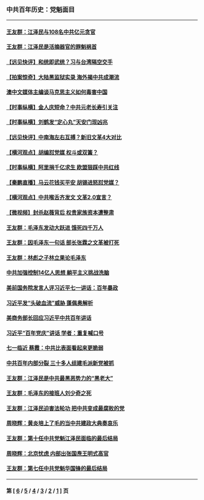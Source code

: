 ### 中共百年历史：党魁面目
---
#### [王友群：江泽民与108名中共亿元贪官](../../pages/nf1176107/n13352358.md?11120430) 
#### [王友群：江泽民是活摘器官的罪魁祸首](../../pages/nf1176107/n13336903.md?11120430) 
#### [【远见快评】和统即武统？习与台湾隔空交手](../../pages/nf1176107/n13297739.md?11120430) 
#### [【拍案惊奇】大陆黑监狱实录 海外揭中共成潮流](../../pages/nf1176107/n13288853.md?11120430) 
#### [澳中文媒体主编谈马克思主义如何毒害中国](../../pages/nf1176107/n13257387.md?11120430) 
#### [【时事纵横】金人庆短命？中共元老长寿引关注](../../pages/nf1176107/n13217934.md?11120430) 
#### [【时事纵横】刘鹤发“定心丸”天安门现凶兆](../../pages/nf1176107/n13215416.md?11120430) 
#### [【远见快评】中南海左右互搏？新旧文革4大对比](../../pages/nf1176107/n13214745.md?11120430) 
#### [【横河观点】胡编怼党媒 权斗或双簧？](../../pages/nf1176107/n13210864.md?11120430) 
#### [【时事纵横】阿里捐千亿求生 欧盟狠踩中共红线](../../pages/nf1176107/n13206431.md?11120430) 
#### [【秦鹏直播】马云花钱买平安 胡锡进怒怼党媒？](../../pages/nf1176107/n13206392.md?11120430) 
#### [【横河观点】中共喉舌齐发文 文革2.0宣言？](../../pages/nf1176107/n13201248.md?11120430) 
#### [【微视频】封杀赵薇背后 权贵家族资本遭整肃](../../pages/nf1176107/n13197798.md?11120430) 
#### [王友群：毛泽东发动大跃进 饿死四千万人](../../pages/nf1176107/n13177158.md?11120430) 
#### [王友群：因毛泽东一句话 部长张霖之文革被打死](../../pages/nf1176107/n13161711.md?11120430) 
#### [王友群：林彪之子林立果论毛泽东](../../pages/nf1176107/n13128622.md?11120430) 
#### [中共加强控制14亿人思想 躺平主义挑战洗脑](../../pages/nf1176107/n13094299.md?11120430) 
#### [美前国务院发言人评习近平七一讲话：百年暴政](../../pages/nf1176107/n13066986.md?11120430) 
#### [习近平发“头破血流”威胁 蓬佩奥解析](../../pages/nf1176107/n13063604.md?11120430) 
#### [美商务部长回应习近平中共百年讲话](../../pages/nf1176107/n13062903.md?11120430) 
#### [习近平“百年党庆”讲话 学者：重复喊口号](../../pages/nf1176107/n13061411.md?11120430) 
#### [七一临近 蔡霞：中共比表面看起来更脆弱](../../pages/nf1176107/n13056418.md?11120430) 
#### [中共百年内部分裂 三十多人组建毛派新党被抓](../../pages/nf1176107/n13044023.md?11120430) 
#### [王友群：江泽民是中共最黑恶势力的“黑老大”](../../pages/nf1176107/n13022180.md?11120430) 
#### [王友群：毛泽东的接班人刘少奇之死](../../pages/nf1176107/n12991772.md?11120430) 
#### [王友群：江泽民迫害法轮功 把中共变成最腐败的党](../../pages/nf1176107/n12947347.md?11120430) 
#### [周晓辉：黄炎培上了毛的当中共建政大典奏哀乐](../../pages/nf1176107/n12942780.md?11120430) 
#### [王友群：第十任中共党魁江泽民面临的最后结局](../../pages/nf1176107/n12933748.md?11120430) 
#### [周晓辉：北京忧虑 内部出张国焘王明式高官](../../pages/nf1176107/n12931709.md?11120430) 
#### [王友群：第七任中共党魁华国锋的最后结局](../../pages/nf1176107/n12918457.md?11120430) 

---
#### 第 [ [6](./6.md?11120430) / [5](./5.md?11120430) / [4](./4.md?11120430) / [3](./3.md?11120430) / [2](./2.md?11120430) / [1](./1.md?11120430) ] 页

